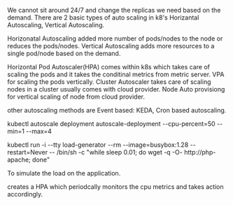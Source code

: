 We cannot sit around 24/7 and change the replicas we need based on the demand. There are 2 basic types of auto scaling in k8's Horizantal Autoscaling, Vertical Autoscaling.

Horizonatal Autoscaling added more number of pods/nodes to the node or reduces the pods/nodes.
Vertical Autoscaling adds more resources to a single pod/node based on the demand.

Horizontal Pod Autoscaler(HPA) comes within k8s which takes care of scaling the pods and it takes the conditinal metrics from metric server.
VPA for scaling the pods vertically.
Cluster Autoscaler takes care of scaling nodes in a cluster usually comes with cloud provider.
Node Auto provisiong for vertical scaling of node from cloud provider.

other autoscaling methods are Event based: KEDA, Cron based autoscaling.

kubectl autoscale deployment autoscale-deployment --cpu-percent=50 --min=1 --max=4

 kubectl run -i --tty load-generator --rm --image=busybox:1.28 --restart=Never -- /bin/sh -c "while sleep 0.01; do wget -q -O- http://php-apache; done"

To simulate the load on the application.

creates a HPA which periodcally monitors the cpu metrics and takes action accordingly.


